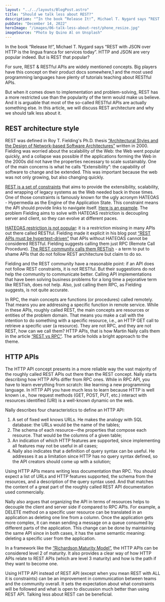 ```yaml
---
layout: "../../layouts/BlogPost.astro"
title: "Should we talk less about REST?"
description: "“In the book “Release It!”, Michael T. Nygard says “REST with JSON over HTTP is the lingua franca for services today”. HTTP and JSON are very popular indeed. But is REST that popular? For sure, REST & RESTful APIs are widely mentioned concepts. Big players have this concept on their product docs somewhere,1 and the most used programming languages have plenty of tutorials teaching about RESTful APIs. "
pubDate: "December 14, 2022"
heroImage: "/images/06-talk-less-about-rest/phone_resize.jpg"
imageSource: "Photo by Quino Al on Unsplash"
---
```


In the book “Release It!”, Michael T. Nygard says “REST with JSON over HTTP is the lingua franca for services today”. HTTP and JSON are very popular indeed. But is REST that popular?  

For sure, REST & RESTful APIs are widely mentioned concepts. Big players have this concept on their product docs somewhere,1 and the most used programming languages have plenty of tutorials teaching about RESTful APIs. 

But when it comes down to implementation and problem-solving, REST has a more restricted use than the popularity of the term would make us believe. And it is arguable that most of the so-called RESTful APIs are actually something else. In this article, we will discuss REST architecture and why we should talk less about it. 

## **REST architecture style** 

REST was defined in Roy T. Fielding's Ph.D. thesis <a target="_blank" class="underline" href="https://roy.gbiv.com/pubs/dissertation/top.htm">“Architectural Styles and the Design of Network-based Software Architectures”</a> written in 2000. Fielding was worried about the scalability of the Web: the Web went popular quickly, and a collapse was possible if the applications forming the Web in the 2000s did not have the properties necessary to scale sustainably. One of the main concerns is what he calls “Extensibility”: the capability of software to change and be extended. This was important because the web was not only growing, but also changing quickly. 

 

<a target="_blank" class="underline" href="https://www.redhat.com/en/topics/api/what-is-a-rest-api">REST is a set of constraints</a> that aims to provide the extensibility, scalability, and wrapping of legacy systems as the Web needed back in those times.  One of those constraints is famously known for the ugly acronym HATEOAS - Hypermedia as the Engine of the Application State. This constraint means the API should provide links to navigate itself. <a target="_blank" class="underline" href="https://restfulapi.net/hateoas/">Here is an example</a>. The problem Fielding aims to solve with HATEOAS restriction is decoupling server and client, so they can evolve at different paces. 

 

<a target="_blank" class="underline" href="https://apisyouwonthate.com/blog/representing-state-in-rest-and-graphql#hateoas-i-call-on-thee">HATEOAS restriction is not popular</a>: it is a restriction missing in many APIs out there called RESTful. Fielding made it explicit in his blog post <a target="_blank" class="underline" href="https://roy.gbiv.com/untangled/2008/rest-apis-must-be-hypertext-driven">“REST APIs must be hypertext-driven”</a> that APIs without HATEOAS cannot be considered RESTful. Fielding suggests calling them just RPC (Remote Call Procedure). <a target="_blank" class="underline" href="https://apisyouwonthate.com/blog/understanding-rpc-rest-and-graphql">The REST community calls them RESTish</a> - a term to put to shame APIs that do not follow REST architecture but claim to do so. 

Fielding and the REST community have a reasonable point: if an API does not follow REST constraints, it is not RESTful. But their suggestions do not help the community to communicate better. Calling API implementations that have been solving business problems for a long time a pejorative term like RESTish, does not help. Also, just calling them RPC, as Fielding suggests, is not quite accurate. 

In RPC, the main concepts are functions (or procedures) called remotely. That means you are addressing a specific function in remote service. While in these APIs, roughly called REST, the main concepts are resources or entities of the problem domain. That means you make a call with the intention to do something with a specific resource, i.e., an HTTP GET  call to retrieve a specific user (a resource). They are not RPC, and they are not REST, how can we call them? HTTP APIs, that is how Martin Nally calls them in the article <a target="_blank" class="underline" href="https://cloud.google.com/blog/products/application-development/rest-vs-rpc-what-problems-are-you-trying-to-solve-with-your-apis">“REST vs RPC”</a>. The article holds a bright approach to the theme. 

## **HTTP APIs** 

The HTTP API concept presents in a more reliable way the vast majority of the roughly called REST APIs out there than the REST concept. Nally starts describing how HTTP APIs differ from RPC ones. While in RPC API, you have to learn everything from scratch: like learning a new programming language. In HTTP API you have much less to learn because HTTP is well known i.e., how request methods (GET, POST, PUT, etc.) interact with resources identified (URI) is a well-known dynamic on the web.  

Nally describes four characteristics to define an HTTP API: 

<ol class="list-decimal">
<li>A set of fixed well knows URLs. He makes the analogy with SQL database: the URLs would be the name of the tables;</li> 

<li>The schema of each resource—the properties that compose each resource. That would be the columns of a given table;</li> 

<li>An indication of which HTTP features are supported, since implementing all features may not be useful in all cases;</li> 

<li>Nally also indicates that a definition of query syntax can be useful. He addresses it as a limitation since HTTP has no query syntax defined, so the API creators should come up with a solution;</li> 
</ol>

Using HTTP APIs means writing less documentation than RPC. You should expect a list of URLs and HTTP features supported, the schema from the resources, and a description of the query syntax used. And that matches the content of a great part of the roughly called REST API documentation used commercially. 

Nally also argues that organizing the API in terms of resources helps to decouple the client and server side if compared to RPC APIs. For example, a DELETE method on a specific user resource can be translated in an application as deleting one line from a column. Once the application gets more complex, it can mean sending a message on a queue consumed by different parts of the application. This change can be done by maintaining the same API since in both cases, it has the same semantic meaning: deleting a specific user from the application. 

In a framework like the <a target="_blank" class="underline" href="https://martinfowler.com/articles/richardsonMaturityModel.html">“Richardson Maturity Model”</a>, the HTTP APIs can be considered level 2 of maturity. It also provides a clear way of how HTTP APIs relate to REST APIs (which are level 3 maturity) and how is the path if they want to become one. 

Using HTTP API instead of REST API (except when you mean REST with ALL it is constraints) can be an improvement in communication between teams and the community overall. It sets the expectation about what constraints will be followed and what is open to discussion much better than using REST API. Talking less about REST can be beneficial.